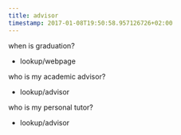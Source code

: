 ```yaml
---
title: advisor
timestamp: 2017-01-08T19:50:58.957126726+02:00
---
```


when is graduation?
* lookup/webpage

who is my academic advisor?
* lookup/advisor

who is my personal tutor?
* lookup/advisor
